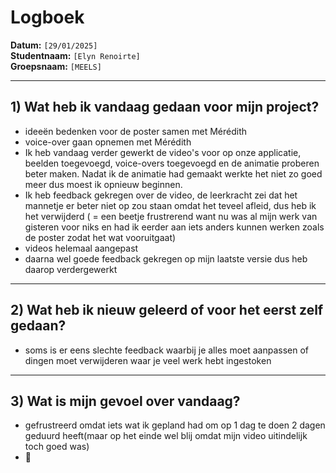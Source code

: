 # Logboek

**Datum:** `[29/01/2025]`  
**Studentnaam:** `[Elyn Renoirte]`  
**Groepsnaam:** `[MEELS]`

---

## 1) Wat heb ik vandaag gedaan voor mijn project?

- ideeën bedenken voor de poster samen met Mérédith
- voice-over gaan opnemen met Mérédith
- Ik heb vandaag verder gewerkt de video's voor op onze applicatie, beelden toegevoegd, voice-overs toegevoegd en de animatie proberen beter maken. Nadat ik de animatie had gemaakt werkte het niet zo goed meer dus moest ik opnieuw beginnen.
- Ik heb feedback gekregen over de video, de leerkracht zei dat het mannetje er beter niet op zou staan omdat het teveel afleid, dus heb ik het verwijderd ( = een beetje frustrerend want nu was al mijn werk van gisteren voor niks en had ik eerder aan iets anders kunnen werken zoals de poster zodat het wat vooruitgaat)
- videos helemaal aangepast 
- daarna wel goede feedback gekregen op mijn laatste versie dus heb daarop verdergewerkt

---

## 2) Wat heb ik nieuw geleerd of voor het eerst zelf gedaan?
- soms is er eens slechte feedback waarbij je alles moet aanpassen of dingen moet verwijderen waar je veel werk hebt ingestoken


---

## 3) Wat is mijn gevoel over vandaag?
- gefrustreerd omdat iets wat ik gepland had om op 1 dag te doen 2 dagen geduurd heeft(maar op het einde wel blij omdat mijn video uitindelijk toch goed was)
- 😤
